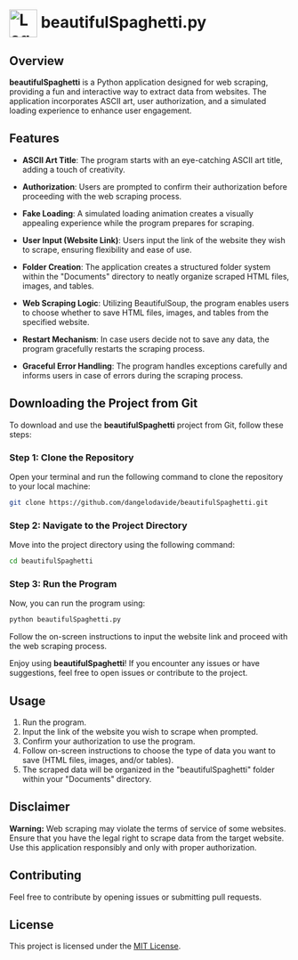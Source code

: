 <h1>
  <img src="https://www.gonnawantseconds.com/wp-content/uploads/2019/11/Italian-Spaghetti-01.jpg" alt="Logo" style="width: 50px; height: 50px; vertical-align: middle;"> 
  beautifulSpaghetti.py
</h1>

## Overview

**beautifulSpaghetti** is a Python application designed for web scraping, providing a fun and interactive way to extract data from websites. The application incorporates ASCII art, user authorization, and a simulated loading experience to enhance user engagement.

## Features

- **ASCII Art Title**: The program starts with an eye-catching ASCII art title, adding a touch of creativity.
  
- **Authorization**: Users are prompted to confirm their authorization before proceeding with the web scraping process.

- **Fake Loading**: A simulated loading animation creates a visually appealing experience while the program prepares for scraping.

- **User Input (Website Link)**: Users input the link of the website they wish to scrape, ensuring flexibility and ease of use.

- **Folder Creation**: The application creates a structured folder system within the "Documents" directory to neatly organize scraped HTML files, images, and tables.

- **Web Scraping Logic**: Utilizing BeautifulSoup, the program enables users to choose whether to save HTML files, images, and tables from the specified website.

- **Restart Mechanism**: In case users decide not to save any data, the program gracefully restarts the scraping process.

- **Graceful Error Handling**: The program handles exceptions carefully and informs users in case of errors during the scraping process.

## Downloading the Project from Git

To download and use the **beautifulSpaghetti** project from Git, follow these steps:

### Step 1: Clone the Repository

Open your terminal and run the following command to clone the repository to your local machine:

```bash
git clone https://github.com/dangelodavide/beautifulSpaghetti.git
```

### Step 2: Navigate to the Project Directory

Move into the project directory using the following command:

```bash
cd beautifulSpaghetti
```

### Step 3: Run the Program

Now, you can run the program using:

```bash
python beautifulSpaghetti.py
```

Follow the on-screen instructions to input the website link and proceed with the web scraping process.

Enjoy using **beautifulSpaghetti**! If you encounter any issues or have suggestions, feel free to open issues or contribute to the project.

## Usage

1. Run the program.
2. Input the link of the website you wish to scrape when prompted.
3. Confirm your authorization to use the program.
4. Follow on-screen instructions to choose the type of data you want to save (HTML files, images, and/or tables).
5. The scraped data will be organized in the "beautifulSpaghetti" folder within your "Documents" directory.

## Disclaimer

**Warning:** Web scraping may violate the terms of service of some websites. Ensure that you have the legal right to scrape data from the target website. Use this application responsibly and only with proper authorization.

## Contributing

Feel free to contribute by opening issues or submitting pull requests.

## License

This project is licensed under the [MIT License](LICENSE).
